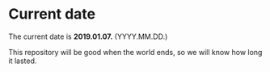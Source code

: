 # Current date

The current date is **2019.01.07.** (YYYY.MM.DD.)

This repository will be good when the world ends, so we will know how long it lasted.
